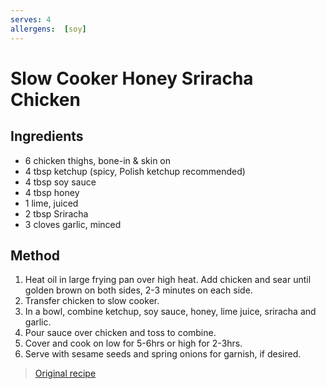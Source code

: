 ```yaml
---
serves: 4
allergens:  [soy]
---
```


# Slow Cooker Honey Sriracha Chicken

## Ingredients

* 6 chicken thighs, bone-in & skin on
* 4 tbsp ketchup (spicy, Polish ketchup recommended)
* 4 tbsp soy sauce
* 4 tbsp honey
* 1 lime, juiced
* 2 tbsp Sriracha
* 3 cloves garlic, minced

## Method

1. Heat oil in large frying pan over high heat. Add chicken and sear until golden brown on both sides,
   2-3 minutes on each side.
2. Transfer chicken to slow cooker.
3. In a bowl, combine ketchup, soy sauce, honey, lime juice, sriracha and garlic.
4. Pour sauce over chicken and toss to combine.
5. Cover and cook on low for 5-6hrs or high for 2-3hrs.
6. Serve with sesame seeds and spring onions for garnish, if desired.

> [Original recipe](https://chefsavvy.com/slow-cooker-honey-sriracha-chicken/)
